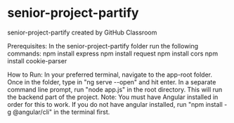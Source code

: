 # senior-project-partify
senior-project-partify created by GitHub Classroom

Prerequisites:
  In the senior-project-partify folder run the following commands:
    npm install express
    npm install request
    npm install cors
    npm install cookie-parser

How to Run:
  In your preferred terminal, navigate to the app-root folder.
  Once in the folder, type in "ng serve --open" and hit enter.
  In a separate command line prompt, run "node app.js" in the root directory. This will run the backend part of the project.
  Note: You must have Angular installed in order for this to work. If you do not have angular installed, run "npm install -g @angular/cli" in the terminal first.
  
